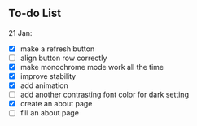 ## To-do List 

21 Jan: 
- [x] make a refresh button
- [ ] align button row correctly
- [x] make monochrome mode work all the time
- [x] improve stability
- [x] add animation 
- [ ] add another contrasting font color for dark setting
- [x] create an about page
- [ ] fill an about page
